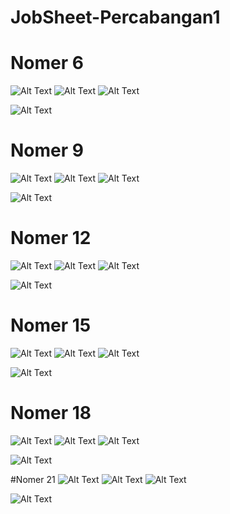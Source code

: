 # JobSheet-Percabangan1
# Nomer 6
![Alt Text](https://github.com/lethanfadlil/JobSheet-Percabangan1/blob/master/Percabangan1%20(3).png)
![Alt Text](https://github.com/lethanfadlil/JobSheet-Percabangan1/blob/master/Percabangan1%20(5).png)
![Alt Text](https://github.com/lethanfadlil/JobSheet-Percabangan1/blob/master/Percabangan1%20(7).png)

![Alt Text](https://github.com/lethanfadlil/JobSheet-Percabangan1/blob/master/Code%20Percabangan1%20part.1.png)

# Nomer 9
![Alt Text](https://github.com/lethanfadlil/JobSheet-Percabangan1/blob/master/Percabangan1%20(3.2).png)
![Alt Text](https://github.com/lethanfadlil/JobSheet-Percabangan1/blob/master/Percabangan1%20(5.2).png)
![Alt Text](https://github.com/lethanfadlil/JobSheet-Percabangan1/blob/master/Percabangan1%20(7.2).png)

![Alt Text](https://github.com/lethanfadlil/JobSheet-Percabangan1/blob/master/Percabangan1%20part2.png)

# Nomer 12
![Alt Text](https://github.com/lethanfadlil/JobSheet-Percabangan1/blob/master/Percabangan1%20(3.3).png)
![Alt Text](https://github.com/lethanfadlil/JobSheet-Percabangan1/blob/master/Percabangan1%20(5.3).png)
![Alt Text](https://github.com/lethanfadlil/JobSheet-Percabangan1/blob/master/Percabangan1%20(7.3).png)

![Alt Text](https://github.com/lethanfadlil/JobSheet-Percabangan1/blob/master/Percabangan1%20part3.png)

# Nomer 15
![Alt Text](https://github.com/lethanfadlil/JobSheet-Percabangan1/blob/master/Percabangan1%20(3.4).png)
![Alt Text](https://github.com/lethanfadlil/JobSheet-Percabangan1/blob/master/Percabangan1%20(5.4).png)
![Alt Text](https://github.com/lethanfadlil/JobSheet-Percabangan1/blob/master/Percabangan1%20(7.4).png)

![Alt Text](https://github.com/lethanfadlil/JobSheet-Percabangan1/blob/master/part%204.png)

# Nomer 18
![Alt Text](https://github.com/lethanfadlil/JobSheet-Percabangan1/blob/master/Percabangan1%20(3.4).png)
![Alt Text](https://github.com/lethanfadlil/JobSheet-Percabangan1/blob/master/Percabangan1%20(5.5).png)
![Alt Text](https://github.com/lethanfadlil/JobSheet-Percabangan1/blob/master/Percabangan1%20(7.5).png)

![Alt Text](https://github.com/lethanfadlil/JobSheet-Percabangan1/blob/master/part%206.png)

#Nomer 21
![Alt Text](https://github.com/lethanfadlil/JobSheet-Percabangan1/blob/master/Percabangan1%20(3.6).png)
![Alt Text](https://github.com/lethanfadlil/JobSheet-Percabangan1/blob/master/Percabangan1%20(5.6).png)
![Alt Text](https://github.com/lethanfadlil/JobSheet-Percabangan1/blob/master/Percabangan1%20(7.6).png)

![Alt Text](https://github.com/lethanfadlil/JobSheet-Percabangan1/blob/master/part%206.png)

